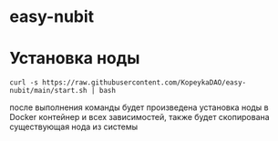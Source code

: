 # easy-nubit
# Установка ноды

```
curl -s https://raw.githubusercontent.com/KopeykaDAO/easy-nubit/main/start.sh | bash
```

после выполнения команды будет произведена установка ноды в Docker контейнер и всех зависимостей, также будет скопирована существующая нода из системы 
